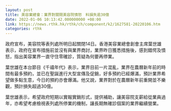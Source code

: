 ```yaml
---
layout: post
title: 美容業總會：業界對關閉美容院憤怒　料損失逾30億
date: 2022-01-06 10:13:42.000000000 +08:00
link: https://news.rthk.hk/rthk/ch/component/k2/1627581-20220106.htm
categories: rthk
---
```


政府宣布，美容院等表列處所明日起關閉14日。香港美容業總會創會主席葉世雄表示，政府在宣布措施前並沒有與業界商討，業界昨日獲悉措施後，感到錯愕及憤怒，指出美容業界一直守住零確診，質疑為何要再停業。

葉世雄在本台節目《千禧年代》表示，業界目前一片混亂，業界在農曆新年前的時間有最多預約，並已在聖誕進行大型宣傳及促銷，好多預約已經爆滿，預計業界希望做多點生意，今日的預約亦會爆滿。他又說，業界對於在農曆新年前重開並不樂觀，預計損失超過30億。

葉世雄表示，希望政府短期以實報實銷形式，提供補助，讓美容院支薪給從業員過年，亦希望考慮檢視表列處所停業的機制，讓長期無確診個案的業界繼續營業。
